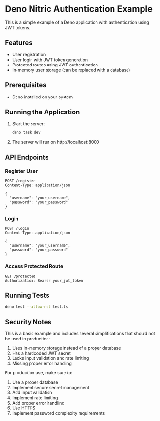 # Deno Nitric Authentication Example

This is a simple example of a Deno application with authentication using JWT tokens.

## Features

- User registration
- User login with JWT token generation
- Protected routes using JWT authentication
- In-memory user storage (can be replaced with a database)

## Prerequisites

- Deno installed on your system

## Running the Application

1. Start the server:
   ```bash
   deno task dev
   ```

2. The server will run on http://localhost:8000

## API Endpoints

### Register User
```http
POST /register
Content-Type: application/json

{
  "username": "your_username",
  "password": "your_password"
}
```

### Login
```http
POST /login
Content-Type: application/json

{
  "username": "your_username",
  "password": "your_password"
}
```

### Access Protected Route
```http
GET /protected
Authorization: Bearer your_jwt_token
```

## Running Tests

```bash
deno test --allow-net test.ts
```

## Security Notes

This is a basic example and includes several simplifications that should not be used in production:

1. Uses in-memory storage instead of a proper database
2. Has a hardcoded JWT secret
3. Lacks input validation and rate limiting
4. Missing proper error handling

For production use, make sure to:

1. Use a proper database
2. Implement secure secret management
3. Add input validation
4. Implement rate limiting
5. Add proper error handling
6. Use HTTPS
7. Implement password complexity requirements
